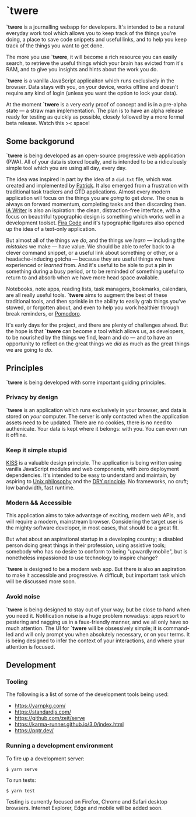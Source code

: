 # `twere

**`twere** is a journalling webapp for developers. It's intended to be a natural everyday work tool which allows you to keep track of the things you're doing, a place to save code snippets and useful links, and to help you keep track of the things you want to get done.

The more you use **`twere**, it will become a rich resource you can easily search, to retrieve the useful things which your brain has evicted from it's RAM, and to give you insights and hints about the work you do.

**`twere** is a vanilla JavaScript applicaiton which runs exclusively in the browser. Data stays with you, on your device, works offline and doesn't require any kind of login (unless you want the option to lock your data).

At the moment **`twere** is a very early proof of concept and is in a pre-alpha state — a straw man implementation. The plan is to have an alpha release ready for testing as quickly as possible, closely followed by a more formal beta release. Watch this >< space!

## Some backgorund

**`twere** is being developed as an open-source progressive web application (PWA). All of your data is stored locally, and is intended to be a ridiculously simple tool which you are using all day, every day.

The idea was inspired in part by the idea of a `did.txt` file, which was created and implemented by [Patrick](https://theptrk.com/2018/07/11/did-txt-file/). It also emerged from a frustration with traditional task trackers and GTD applications. Almost every modern application will focus on the things you are _going_ to get _done_. The onus is always on forward momentum, completing tasks and then discarding then. [iA Writer](https://ia.net/writer) is also an ispiration: the clean, distraction-free interface, with a focus on beautriful typographic design is something which works well in a development toolset. [Fira Code](https://github.com/tonsky/FiraCode) and it's typographic ligatures also opened up the idea of a text-only application.

But almost all of the things we _do_, and the things we _learn_ — including the _mistakes_ we make — have value. We should be able to refer back to a clever command snippet, or a useful link about something or other, or a headache-inducing gotcha — because they are useful things we have experienced or _learned_ from. And it's useful to be able to put a pin in something during a busy period, or to be reminded of something useful to return to and absorb when we have more head space available.

Notebooks, note apps, reading lists, task managers, bookmarks, calendars, are all really useful tools. **`twere** aims to augment the best of these traditional tools, and then sprinkle in the ability to easily grab things you've stowed, or forgotten about, and even to help you work healthier through break reminders, or [Pomodoro](https://en.wikipedia.org/wiki/Pomodoro_Technique).

It's early days for the project, and there are plenty of challenges ahead. But the hope is that **`twere** can become a tool which allows us, as developers, to be nourished by the things we find, learn and do — and to have an opportunity to reflect on the great things we _did_ as much as the great things we are going to _do_.

## Principles

**`twere** is being developed with some important guiding principles.

### Privacy by design

**`twere** is an application which runs exclusively in your browser, and data is stored on _your_ computer. The server is only contacted when the application assets need to be updated. There are no cookies, there is no need to authenicate. Your data is kept where it belongs: with you. You can even run it offline.

### Keep it simple stupid

[KISS](https://en.wikipedia.org/wiki/KISS_principle) is a valuable design principle. The application is being written using vanilla JavaScript modules and web components, with zero deployment dependencies. It's intended to be easy to understand and maintain, by aspiring to [Unix philosophy](https://en.wikipedia.org/wiki/Unix_philosophy) and the [DRY principle](https://en.wikipedia.org/wiki/Don%27t_repeat_yourself). No frameworks, no cruft; low bandwidth, fast runtime.

### Modern && Accessible

This application aims to take advantage of exciting, modern web APIs, and will require a modern, mainstream browser. Considering the target user is the mighty software developer, in most cases, that should be a great fit.

But what about an aspirational startup in a developing country; a disabled person doing great things in their profession, using assistive tools; somebody who has no desire to conform to being "upwardly mobile", but is nonetheless impassioned to use technology to inspire change?

**`twere** is designed to be a modern web app. But there is also an aspiration to make it accessible and progressive. A difficult, but important task which will be discussed more soon.

### Avoid noise

**\`twere** is being designed to stay out of your way; but be close to hand when you need it. Notification noise is a huge problem nowadays: apps resort to pestering and nagging us in a faux-friendly manner, and we all only have so much attention. The UI for **\`twere** will be obsessively simple; it is command-led and will only prompt you when absolutely necessary, or on your terms. It is being designed to infer the context of your interactions, and where your attention is focused.

## Development

### Tooling

The following is a list of some of the development tools being used:

- https://yarnpkg.com/
- https://standardjs.com/
- https://github.com/zeit/serve
- https://karma-runner.github.io/3.0/index.html
- https://pptr.dev/

### Running a development environment

To fire up a development server:

```
$ yarn serve
```

To run tests:

```
$ yarn test
```

Testing is currently focused on Firefox, Chrome and Safari desktop browsers. Internet Explorer, Edge and mobile will be added soon.
